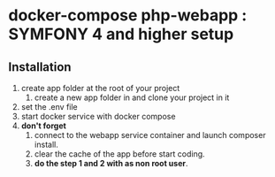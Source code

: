 # docker-compose php-webapp : SYMFONY 4 and higher setup

## Installation

1. create app folder at the root of your project
    1. create a new app folder in and clone your project in it
2. set the .env file
3. start docker service with docker compose
4. **don't forget**
    1. connect to the webapp service container and launch composer install.    
    2. clear the cache of the app before start coding.
    3. **do the step 1 and 2 with as non root user**.
  
 



